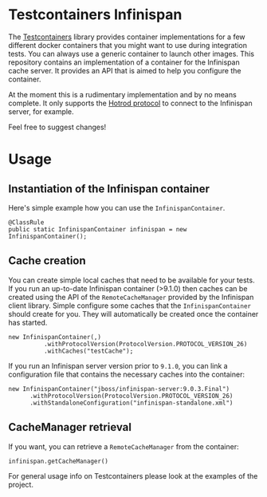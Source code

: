 # Testcontainers Infinispan

The [Testcontainers](https://www.testcontainers.org/) library provides container implementations 
for a few different docker containers that you might want to use during integration tests. You can always
use a generic container to launch other images. This repository contains an implementation of a container
for the Infinispan cache server. It provides an API that is aimed to help you configure the container.

At the moment this is a rudimentary implementation and by no means complete. It only supports the [Hotrod protocol](http://infinispan.org/docs/stable/user_guide/user_guide.html#hot_rod_protocol)
to connect to the Infinispan server, for example.

Feel free to suggest changes!

# Usage

## Instantiation of the Infinispan container

Here's simple example how you can use the `InfinispanContainer`.

```
@ClassRule
public static InfinispanContainer infinispan = new InfinispanContainer();
```
## Cache creation

You can create simple local caches that need to be available for your tests. If you run an up-to-date Infinispan container (>9.1.0) then caches can be created
using the API of the `RemoteCacheManager` provided by the Infinispan client library. Simple configure some caches that the `InfinispanContainer` should create for you.
They will automatically be created once the container has started.

```
new InfinispanContainer(‚)
          .withProtocolVersion(ProtocolVersion.PROTOCOL_VERSION_26)
          .withCaches("testCache");
``` 

If you run an Infinispan server version prior to `9.1.0`, you can link a configuration file that contains the necessary caches into the container:

```
new InfinispanContainer("jboss/infinispan-server:9.0.3.Final")
      .withProtocolVersion(ProtocolVersion.PROTOCOL_VERSION_26)
      .withStandaloneConfiguration("infinispan-standalone.xml")
```

## CacheManager retrieval

If you want, you can retrieve a `RemoteCacheManager` from the container:
```
infinispan.getCacheManager()
```

For general usage info on Testcontainers please look at the examples of the project.
